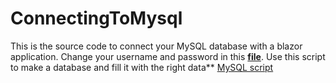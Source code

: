 # ConnectingToMysql
This is the source code to connect your MySQL database with a blazor application.
Change your username and password in this  **[file](https://github.com/AlanosefiaCHE/BlazorConnectionMySQL/blob/master/BlazorServer/appsettings.json)**.
Use this script to make a database and fill it with the right data** [MySQL script](https://github.com/AlanosefiaCHE/BlazorConnectionMySQL/blob/master/People_database_script.txt) 

